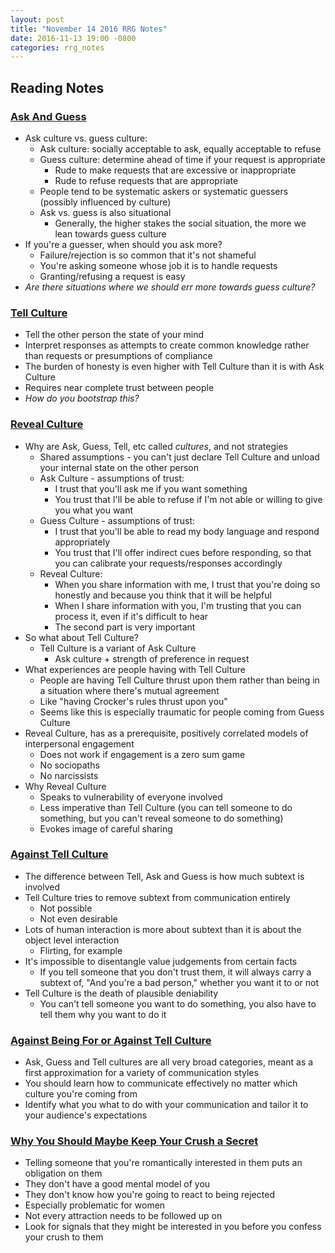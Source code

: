 ```yaml
---
layout: post
title: "November 14 2016 RRG Notes"
date: 2016-11-13 19:00 -0800
categories: rrg_notes
---
```


## Reading Notes

### [Ask And Guess](http://lesswrong.com/lw/375/ask_and_guess/)
* Ask culture vs. guess culture:
  * Ask culture: socially acceptable to ask, equally acceptable to refuse
  * Guess culture: determine ahead of time if your request is appropriate
    * Rude to make requests that are excessive or inappropriate
    * Rude to refuse requests that are appropriate
  * People tend to be systematic askers or systematic guessers (possibly influenced by culture)
  * Ask vs. guess is also situational 
    * Generally, the higher stakes the social situation, the more we lean towards guess culture
* If you're a guesser, when should you ask more?
  * Failure/rejection is so common that it's not shameful
  * You're asking someone whose job it is to handle requests
  * Granting/refusing a request is easy
* _Are there situations where we should err more towards guess culture?_

### [Tell Culture](http://lesswrong.com/lw/jis/tell_culture/)
* Tell the other person the state of your mind
* Interpret responses as attempts to create common knowledge rather than requests or presumptions of compliance
* The burden of honesty is even higher with Tell Culture than it is with Ask Culture
* Requires near complete trust between people
* _How do you bootstrap this?_

### [Reveal Culture](http://malcolmocean.com/2015/06/reveal-culture/)
* Why are Ask, Guess, Tell, etc called _cultures_, and not strategies
  * Shared assumptions - you can't just declare Tell Culture and unload your internal state on the other person
  * Ask Culture - assumptions of trust:
    * I trust that you'll ask me if you want something
    * You trust that I'll be able to refuse if I'm not able or willing to give you what you want
  * Guess Culture - assumptions of trust:
    * I trust that you'll be able to read my body language and respond appropriately
    * You trust that I'll offer indirect cues before responding, so that you can calibrate your requests/responses accordingly
  * Reveal Culture:
    * When you share information with me, I trust that you're doing so honestly and because you think that it will be helpful
    * When I share information with you, I'm trusting that you can process it, even if it's difficult to hear
    * The second part is very important
* So what about Tell Culture?
  * Tell Culture is a variant of Ask Culture
    * Ask culture + strength of preference in request
* What experiences are people having with Tell Culture
  * People are having Tell Culture thrust upon them rather than being in a situation where there's mutual agreement
  * Like "having Crocker's rules thrust upon you"
  * Seems like this is especially traumatic for people coming from Guess Culture
* Reveal Culture, has as a prerequisite, positively correlated models of interpersonal engagement
  * Does not work if engagement is a zero sum game
  * No sociopaths
  * No narcissists
* Why Reveal Culture
  * Speaks to vulnerability of everyone involved
  * Less imperative than Tell Culture (you can tell someone to do something, but you can't reveal someone to do something)
  * Evokes image of careful sharing

### [Against Tell Culture](https://thingofthings.wordpress.com/2015/05/08/against-tell-culture/)
* The difference between Tell, Ask and Guess is how much subtext is involved
* Tell Culture tries to remove subtext from communication entirely
  * Not possible
  * Not even desirable
* Lots of human interaction is more about subtext than it is about the object level interaction
  * Flirting, for example
* It's impossible to disentangle value judgements from certain facts
  * If you tell someone that you don't trust them, it will always carry a subtext of, "And you're a bad person," whether you want it to or not
* Tell Culture is the death of plausible deniability
  * You can't tell someone you want to do something, you also have to tell them why you want to do it

### [Against Being For or Against Tell Culture](http://agentyduck.blogspot.com/2015/05/against-being-for-or-against-tell.html)
* Ask, Guess and Tell cultures are all very broad categories, meant as a first approximation for a variety of communication styles
* You should learn how to communicate effectively no matter which culture you're coming from
* Identify what you what to do with your communication and tailor it to your audience's expectations

### [Why You Should Maybe Keep Your Crush a Secret](http://www.theferrett.com/ferrettworks/2014/02/why-you-should-maybe-keep-your-crush-a-secret/)
* Telling someone that you're romantically interested in them puts an obligation on them
* They don't have a good mental model of you
* They don't know how you're going to react to being rejected
* Especially problematic for women
* Not every attraction needs to be followed up on
* Look for signals that they might be interested in you before you confess your crush to them


